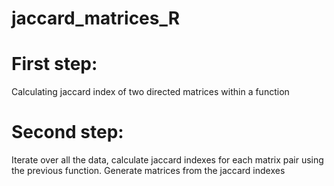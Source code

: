 # jaccard_matrices_R

# First step:
Calculating jaccard index of two directed matrices within a function 

# Second step:
Iterate over all the data, calculate jaccard indexes for each matrix pair using the previous function. Generate matrices from the jaccard indexes
